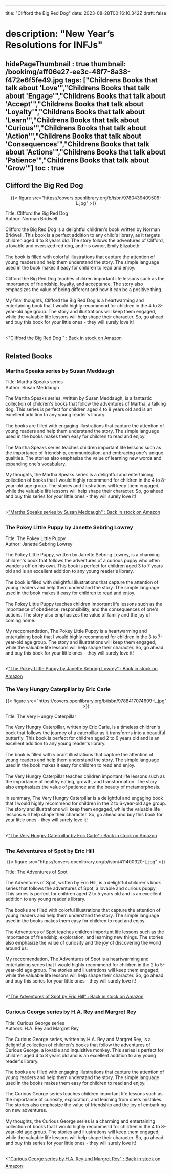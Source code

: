 
---
title: "Clifford the Big Red Dog"
date: 2023-08-28T00:16:10.342Z
draft: false
# description: "New Year’s Resolutions for INFJs"
hidePageThumbnail : true
thumbnail: /bookimg/aff06e27-ee3c-48f7-8a38-f472e6f5fe49.jpg
tags: ["Childrens Books that talk about 'Love'","Childrens Books that talk about 'Engage'","Childrens Books that talk about 'Accept'","Childrens Books that talk about 'Loyalty'","Childrens Books that talk about 'Learn'","Childrens Books that talk about 'Curious'","Childrens Books that talk about 'Action'","Childrens Books that talk about 'Consequences'","Childrens Books that talk about 'Actions'","Childrens Books that talk about 'Patience'","Childrens Books that talk about 'Grow'"]
toc : true
---
## Clifford the Big Red Dog 

<center>
{{< figure src="https://covers.openlibrary.org/b/isbn/9780439409506-L.jpg" >}}
</center>

Title: Clifford the Big Red Dog</br>
Author: Norman Bridwell</br></br>
Clifford the Big Red Dog is a delightful children's book written by Norman Bridwell. This book is a perfect addition to any child's library, as it targets children aged 4 to 8 years old. The story follows the adventures of Clifford, a lovable and oversized red dog, and his owner, Emily Elizabeth.</br></br>
The book is filled with colorful illustrations that capture the attention of young readers and help them understand the story. The simple language used in the book makes it easy for children to read and enjoy.</br></br>
Clifford the Big Red Dog teaches children important life lessons such as the importance of friendship, loyalty, and acceptance. The story also emphasizes the value of being different and how it can be a positive thing.</br></br>
My final thoughts, Clifford the Big Red Dog is a heartwarming and entertaining book that I would highly recommend for children in the 4 to 8-year-old age group. The story and illustrations will keep them engaged, while the valuable life lessons will help shape their character. So, go ahead and buy this book for your little ones - they will surely love it!</br></br>

<p>⚡<a id="aflink" href="https://www.amazon.com/gp/search?ie=UTF8&tag=klayu00-20&linkCode=ur2&linkId=6639bed89a8ad8dd2705e40644eb43d3&camp=1789&creative=9325&index=books&keywords=Clifford the Big Red Dog " class="one" target="_blank" title='"Clifford the Big Red Dog " : Back in stock on Amazon'>"Clifford the Big Red Dog " : Back in stock on Amazon</a></p>

## Related Books
### Martha Speaks series by Susan Meddaugh
Title: Martha Speaks series</br>
Author: Susan Meddaugh</br></br>
The Martha Speaks series, written by Susan Meddaugh, is a fantastic collection of children's books that follow the adventures of Martha, a talking dog. This series is perfect for children aged 4 to 8 years old and is an excellent addition to any young reader's library.</br></br>
The books are filled with engaging illustrations that capture the attention of young readers and help them understand the story. The simple language used in the books makes them easy for children to read and enjoy.</br></br>
The Martha Speaks series teaches children important life lessons such as the importance of friendship, communication, and embracing one's unique qualities. The stories also emphasize the value of learning new words and expanding one's vocabulary.</br></br>
My thoughts, the Martha Speaks series is a delightful and entertaining collection of books that I would highly recommend for children in the 4 to 8-year-old age group. The stories and illustrations will keep them engaged, while the valuable life lessons will help shape their character. So, go ahead and buy this series for your little ones - they will surely love it!</br></br>

<p>⚡<a id="aflink" href="https://www.amazon.com/gp/search?ie=UTF8&tag=klayu00-20&linkCode=ur2&linkId=6639bed89a8ad8dd2705e40644eb43d3&camp=1789&creative=9325&index=books&keywords=Martha Speaks series by Susan Meddaugh" class="one" target="_blank" title='"Martha Speaks series by Susan Meddaugh" : Back in stock on Amazon'>"Martha Speaks series by Susan Meddaugh" : Back in stock on Amazon</a></p>

### The Pokey Little Puppy by Janette Sebring Lowrey
Title: The Pokey Little Puppy</br>
Author: Janette Sebring Lowrey</br></br>
The Pokey Little Puppy, written by Janette Sebring Lowrey, is a charming children's book that follows the adventures of a curious puppy who often wanders off on his own. This book is perfect for children aged 3 to 7 years old and is an excellent addition to any young reader's library.</br></br>
The book is filled with delightful illustrations that capture the attention of young readers and help them understand the story. The simple language used in the book makes it easy for children to read and enjoy.</br></br>
The Pokey Little Puppy teaches children important life lessons such as the importance of obedience, responsibility, and the consequences of one's actions. The story also emphasizes the value of family and the joy of coming home.</br></br>
My reccomendation, The Pokey Little Puppy is a heartwarming and entertaining book that I would highly recommend for children in the 3 to 7-year-old age group. The story and illustrations will keep them engaged, while the valuable life lessons will help shape their character. So, go ahead and buy this book for your little ones - they will surely love it!</br></br>

<p>⚡<a id="aflink" href="https://www.amazon.com/gp/search?ie=UTF8&tag=klayu00-20&linkCode=ur2&linkId=6639bed89a8ad8dd2705e40644eb43d3&camp=1789&creative=9325&index=books&keywords=The Pokey Little Puppy by Janette Sebring Lowrey" class="one" target="_blank" title='"The Pokey Little Puppy by Janette Sebring Lowrey" : Back in stock on Amazon'>"The Pokey Little Puppy by Janette Sebring Lowrey" : Back in stock on Amazon</a></p>

### The Very Hungry Caterpillar by Eric Carle
<center>
{{< figure src="https://covers.openlibrary.org/b/isbn/9788417074609-L.jpg" >}}
</center>

Title: The Very Hungry Caterpillar</br></br>
The Very Hungry Caterpillar, written by Eric Carle, is a timeless children's book that follows the journey of a caterpillar as it transforms into a beautiful butterfly. This book is perfect for children aged 2 to 6 years old and is an excellent addition to any young reader's library.</br></br>
The book is filled with vibrant illustrations that capture the attention of young readers and help them understand the story. The simple language used in the book makes it easy for children to read and enjoy.</br></br>
The Very Hungry Caterpillar teaches children important life lessons such as the importance of healthy eating, growth, and transformation. The story also emphasizes the value of patience and the beauty of metamorphosis.</br></br>
In summary, The Very Hungry Caterpillar is a delightful and engaging book that I would highly recommend for children in the 2 to 6-year-old age group. The story and illustrations will keep them engaged, while the valuable life lessons will help shape their character. So, go ahead and buy this book for your little ones - they will surely love it!</br></br>

<p>⚡<a id="aflink" href="https://www.amazon.com/gp/search?ie=UTF8&tag=klayu00-20&linkCode=ur2&linkId=6639bed89a8ad8dd2705e40644eb43d3&camp=1789&creative=9325&index=books&keywords=The Very Hungry Caterpillar by Eric Carle" class="one" target="_blank" title='"The Very Hungry Caterpillar by Eric Carle" : Back in stock on Amazon'>"The Very Hungry Caterpillar by Eric Carle" : Back in stock on Amazon</a></p>

### The Adventures of Spot by Eric Hill
<center>
{{< figure src="https://covers.openlibrary.org/b/isbn/411400320-L.jpg" >}}
</center>

Title: The Adventures of Spot</br></br>
The Adventures of Spot, written by Eric Hill, is a delightful children's book series that follows the adventures of Spot, a lovable and curious puppy. This series is perfect for children aged 2 to 5 years old and is an excellent addition to any young reader's library.</br></br>
The books are filled with colorful illustrations that capture the attention of young readers and help them understand the story. The simple language used in the books makes them easy for children to read and enjoy.</br></br>
The Adventures of Spot teaches children important life lessons such as the importance of friendship, exploration, and learning new things. The stories also emphasize the value of curiosity and the joy of discovering the world around us.</br></br>
My reccomendation, The Adventures of Spot is a heartwarming and entertaining series that I would highly recommend for children in the 2 to 5-year-old age group. The stories and illustrations will keep them engaged, while the valuable life lessons will help shape their character. So, go ahead and buy this series for your little ones - they will surely love it!</br></br>

<p>⚡<a id="aflink" href="https://www.amazon.com/gp/search?ie=UTF8&tag=klayu00-20&linkCode=ur2&linkId=6639bed89a8ad8dd2705e40644eb43d3&camp=1789&creative=9325&index=books&keywords=The Adventures of Spot by Eric Hill" class="one" target="_blank" title='"The Adventures of Spot by Eric Hill" : Back in stock on Amazon'>"The Adventures of Spot by Eric Hill" : Back in stock on Amazon</a></p>

### Curious George series by H.A. Rey and Margret Rey
Title: Curious George series</br>
Authors: H.A. Rey and Margret Rey</br></br>
The Curious George series, written by H.A. Rey and Margret Rey, is a delightful collection of children's books that follow the adventures of Curious George, a lovable and inquisitive monkey. This series is perfect for children aged 4 to 8 years old and is an excellent addition to any young reader's library.</br></br>
The books are filled with engaging illustrations that capture the attention of young readers and help them understand the story. The simple language used in the books makes them easy for children to read and enjoy.</br></br>
The Curious George series teaches children important life lessons such as the importance of curiosity, exploration, and learning from one's mistakes. The stories also emphasize the value of friendship and the joy of embarking on new adventures.</br></br>
My thoughts, the Curious George series is a charming and entertaining collection of books that I would highly recommend for children in the 4 to 8-year-old age group. The stories and illustrations will keep them engaged, while the valuable life lessons will help shape their character. So, go ahead and buy this series for your little ones - they will surely love it!</br></br>

<p>⚡<a id="aflink" href="https://www.amazon.com/gp/search?ie=UTF8&tag=klayu00-20&linkCode=ur2&linkId=6639bed89a8ad8dd2705e40644eb43d3&camp=1789&creative=9325&index=books&keywords=Curious George series by H.A. Rey and Margret Rey" class="one" target="_blank" title='"Curious George series by H.A. Rey and Margret Rey" : Back in stock on Amazon'>"Curious George series by H.A. Rey and Margret Rey" : Back in stock on Amazon</a></p>
